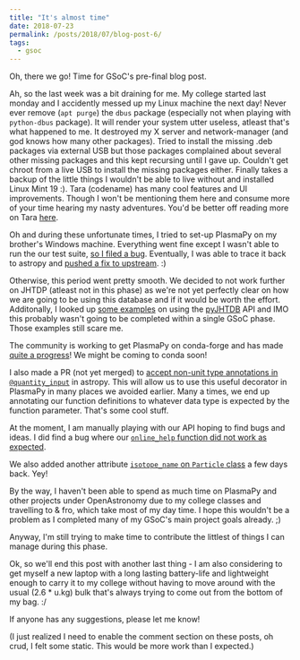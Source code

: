 ```yaml
---
title: "It's almost time"
date: 2018-07-23
permalink: /posts/2018/07/blog-post-6/
tags:
  - gsoc
---
```


Oh, there we go! Time for GSoC's pre-final blog post.

Ah, so the last week was a bit draining for me. My college started last monday
and I accidently messed up my Linux machine the next day! Never ever remove
(`apt purge`) the `dbus` package (especially not when playing with `python-dbus` package).
It will render your system utter useless, atleast that's what happened to me.
It destroyed my X server and network-manager (and god knows how many other packages).
Tried to install the missing .deb packages via external USB but those packages
complained about several other missing packages and this kept recursing
until I gave up. Couldn't get chroot from a live USB to install the missing
packages either.
Finally takes a backup of the little things I wouldn't be able to live
without and installed Linux Mint 19 :). Tara (codename) has many cool features and UI
improvements. Though I won't be mentioning them here and consume more of your
time hearing my nasty adventures. You'd be better off reading more on Tara
[here](https://www.linuxmint.com/rel_tara_cinnamon_whatsnew.php).

Oh and during these unfortunate times, I tried to set-up PlasmaPy on my brother's
Windows machine. Everything went fine except I wasn't able to run the our
test suite, [so I filed a bug](https://github.com/PlasmaPy/PlasmaPy/issues/516).
Eventually, I was able to trace it back to astropy and
[pushed a fix to upstream](https://github.com/astropy/astropy/pull/7673). :)

Otherwise, this period went pretty smooth. We decided to not work further on
JHTDP (atleast not in this phase) as we're not yet perfectly clear on how we
are going to be using this database and if it would be worth the effort.
Additonally, I looked up [some examples](https://github.com/idies/pyJHTDB/tree/master/examples)
on using the [pyJHTDB](https://github.com/idies/pyJHTDB) API and IMO this
probably wasn't going to be completed within a single GSoC phase. Those
examples still scare me.

The community is working to get PlasmaPy on conda-forge and has made
[quite a progress](https://github.com/conda-forge/staged-recipes/pull/4793)!
We might be coming to conda soon!

I also made a PR (not yet merged) to
[accept non-unit type annotations in `@quantity_input`](https://github.com/astropy/astropy/pull/7672)
in astropy. This will allow us to use this useful decorator in PlasmaPy in many
places we avoided earlier. Many a times, we end up annotating our function definitions
to whatever data type is expected by the function parameter. That's some cool stuff.

At the moment, I am manually playing with our API hoping to find bugs and ideas.
I did find a bug where our
[`online_help` function did not work as expected](https://github.com/PlasmaPy/PlasmaPy/pull/511).

We also added another attribute
[`isotope_name` on `Particle` class](https://github.com/PlasmaPy/PlasmaPy/pull/510)
a few days back. Yey!

By the way, I haven't been able to spend as much time on PlasmaPy and other projects under
OpenAstronomy due to my college classes and travelling to & fro, which take most
of my day time. I hope this wouldn't be a problem as I completed many of my
GSoC's main project goals already. ;)

Anyway, I'm still trying to make time to contribute the littlest of things I can
manage during this phase.

Ok, so we'll end this post with another last thing - I am also considering to get myself
a new laptop with a long lasting battery-life and lightweight enough to carry
it to my college without having to move around with the usual (2.6 \* u.kg) bulk that's
always trying to come out from the bottom of my bag. :/

If anyone has any suggestions, please let me know!

(I just realized I need to enable the comment section on these posts, oh crud,
I felt some static. This would be more work than I expected.)
